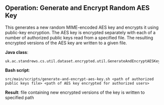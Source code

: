 ## Operation: Generate and Encrypt Random AES Key

This generates a new random MIME-encoded AES key and encrypts it using public-key encryption. The AES key is encrypted separately with each of a
number of authorized public keys read from a specified file. The resulting encrypted versions of the AES key are written
to a given file.

**Java class**:

    uk.ac.standrews.cs.util.dataset.encrypted.util.GenerateAndEncryptAESKey

**Bash script**:

    src/main/scripts/generate-and-encrypt-aes-key.sh <path of authorized public keys file> <path of AES key encrypted for authorized users>

**Result**: file containing new encrypted versions of the key is written to specified path
